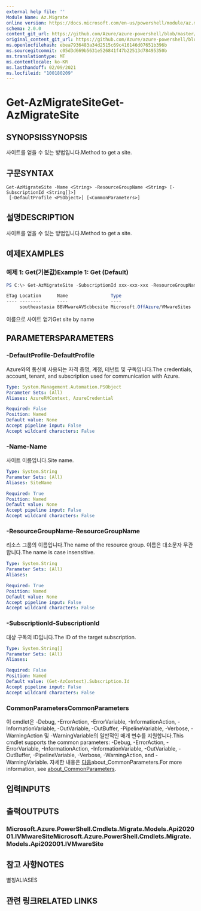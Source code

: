 ```yaml
---
external help file: ''
Module Name: Az.Migrate
online version: https://docs.microsoft.com/en-us/powershell/module/az.migrate/get-azmigratesite
schema: 2.0.0
content_git_url: https://github.com/Azure/azure-powershell/blob/master/src/Migrate/help/Get-AzMigrateSite.md
original_content_git_url: https://github.com/Azure/azure-powershell/blob/master/src/Migrate/help/Get-AzMigrateSite.md
ms.openlocfilehash: ebea7936483a34d2515c69c416146d07651b396b
ms.sourcegitcommit: c05d3d669b5631e526841f47b22513d78495350b
ms.translationtype: MT
ms.contentlocale: ko-KR
ms.lasthandoff: 02/09/2021
ms.locfileid: "100180209"
---
```

# <span data-ttu-id="17dc4-101">Get-AzMigrateSite</span><span class="sxs-lookup"><span data-stu-id="17dc4-101">Get-AzMigrateSite</span></span>

## <span data-ttu-id="17dc4-102">SYNOPSIS</span><span class="sxs-lookup"><span data-stu-id="17dc4-102">SYNOPSIS</span></span>
<span data-ttu-id="17dc4-103">사이트를 얻을 수 있는 방법입니다.</span><span class="sxs-lookup"><span data-stu-id="17dc4-103">Method to get a site.</span></span>

## <span data-ttu-id="17dc4-104">구문</span><span class="sxs-lookup"><span data-stu-id="17dc4-104">SYNTAX</span></span>

```
Get-AzMigrateSite -Name <String> -ResourceGroupName <String> [-SubscriptionId <String[]>]
 [-DefaultProfile <PSObject>] [<CommonParameters>]
```

## <span data-ttu-id="17dc4-105">설명</span><span class="sxs-lookup"><span data-stu-id="17dc4-105">DESCRIPTION</span></span>
<span data-ttu-id="17dc4-106">사이트를 얻을 수 있는 방법입니다.</span><span class="sxs-lookup"><span data-stu-id="17dc4-106">Method to get a site.</span></span>

## <span data-ttu-id="17dc4-107">예제</span><span class="sxs-lookup"><span data-stu-id="17dc4-107">EXAMPLES</span></span>

### <span data-ttu-id="17dc4-108">예제 1: Get(기본값)</span><span class="sxs-lookup"><span data-stu-id="17dc4-108">Example 1: Get (Default)</span></span>
```powershell
PS C:\> Get-AzMigrateSite -SubscriptionId xxx-xxx-xxx -ResourceGroupName BugBashAVSVMware -SiteName BBVMwareAVScbbcsite

ETag Location      Name                Type
---- --------      ----                ----
     southeastasia BBVMwareAVScbbcsite Microsoft.OffAzure/VMwareSites

```

<span data-ttu-id="17dc4-109">이름으로 사이트 얻기</span><span class="sxs-lookup"><span data-stu-id="17dc4-109">Get site by name</span></span>

## <span data-ttu-id="17dc4-110">PARAMETERS</span><span class="sxs-lookup"><span data-stu-id="17dc4-110">PARAMETERS</span></span>

### <span data-ttu-id="17dc4-111">-DefaultProfile</span><span class="sxs-lookup"><span data-stu-id="17dc4-111">-DefaultProfile</span></span>
<span data-ttu-id="17dc4-112">Azure와의 통신에 사용되는 자격 증명, 계정, 테넌트 및 구독입니다.</span><span class="sxs-lookup"><span data-stu-id="17dc4-112">The credentials, account, tenant, and subscription used for communication with Azure.</span></span>

```yaml
Type: System.Management.Automation.PSObject
Parameter Sets: (All)
Aliases: AzureRMContext, AzureCredential

Required: False
Position: Named
Default value: None
Accept pipeline input: False
Accept wildcard characters: False
```

### <span data-ttu-id="17dc4-113">-Name</span><span class="sxs-lookup"><span data-stu-id="17dc4-113">-Name</span></span>
<span data-ttu-id="17dc4-114">사이트 이름입니다.</span><span class="sxs-lookup"><span data-stu-id="17dc4-114">Site name.</span></span>

```yaml
Type: System.String
Parameter Sets: (All)
Aliases: SiteName

Required: True
Position: Named
Default value: None
Accept pipeline input: False
Accept wildcard characters: False
```

### <span data-ttu-id="17dc4-115">-ResourceGroupName</span><span class="sxs-lookup"><span data-stu-id="17dc4-115">-ResourceGroupName</span></span>
<span data-ttu-id="17dc4-116">리소스 그룹의 이름입니다.</span><span class="sxs-lookup"><span data-stu-id="17dc4-116">The name of the resource group.</span></span>
<span data-ttu-id="17dc4-117">이름은 대소문자 무관합니다.</span><span class="sxs-lookup"><span data-stu-id="17dc4-117">The name is case insensitive.</span></span>

```yaml
Type: System.String
Parameter Sets: (All)
Aliases:

Required: True
Position: Named
Default value: None
Accept pipeline input: False
Accept wildcard characters: False
```

### <span data-ttu-id="17dc4-118">-SubscriptionId</span><span class="sxs-lookup"><span data-stu-id="17dc4-118">-SubscriptionId</span></span>
<span data-ttu-id="17dc4-119">대상 구독의 ID입니다.</span><span class="sxs-lookup"><span data-stu-id="17dc4-119">The ID of the target subscription.</span></span>

```yaml
Type: System.String[]
Parameter Sets: (All)
Aliases:

Required: False
Position: Named
Default value: (Get-AzContext).Subscription.Id
Accept pipeline input: False
Accept wildcard characters: False
```

### <span data-ttu-id="17dc4-120">CommonParameters</span><span class="sxs-lookup"><span data-stu-id="17dc4-120">CommonParameters</span></span>
<span data-ttu-id="17dc4-121">이 cmdlet은 -Debug, -ErrorAction, -ErrorVariable, -InformationAction, -InformationVariable, -OutVariable, -OutBuffer, -PipelineVariable, -Verbose, -WarningAction 및 -WarningVariable의 일반적인 매개 변수를 지원합니다.</span><span class="sxs-lookup"><span data-stu-id="17dc4-121">This cmdlet supports the common parameters: -Debug, -ErrorAction, -ErrorVariable, -InformationAction, -InformationVariable, -OutVariable, -OutBuffer, -PipelineVariable, -Verbose, -WarningAction, and -WarningVariable.</span></span> <span data-ttu-id="17dc4-122">자세한 내용은 [다음](http://go.microsoft.com/fwlink/?LinkID=113216)about_CommonParameters.</span><span class="sxs-lookup"><span data-stu-id="17dc4-122">For more information, see [about_CommonParameters](http://go.microsoft.com/fwlink/?LinkID=113216).</span></span>

## <span data-ttu-id="17dc4-123">입력</span><span class="sxs-lookup"><span data-stu-id="17dc4-123">INPUTS</span></span>

## <span data-ttu-id="17dc4-124">출력</span><span class="sxs-lookup"><span data-stu-id="17dc4-124">OUTPUTS</span></span>

### <span data-ttu-id="17dc4-125">Microsoft.Azure.PowerShell.Cmdlets.Migrate.Models.Api202001.IVMwareSite</span><span class="sxs-lookup"><span data-stu-id="17dc4-125">Microsoft.Azure.PowerShell.Cmdlets.Migrate.Models.Api202001.IVMwareSite</span></span>

## <span data-ttu-id="17dc4-126">참고 사항</span><span class="sxs-lookup"><span data-stu-id="17dc4-126">NOTES</span></span>

<span data-ttu-id="17dc4-127">별칭</span><span class="sxs-lookup"><span data-stu-id="17dc4-127">ALIASES</span></span>

## <span data-ttu-id="17dc4-128">관련 링크</span><span class="sxs-lookup"><span data-stu-id="17dc4-128">RELATED LINKS</span></span>


